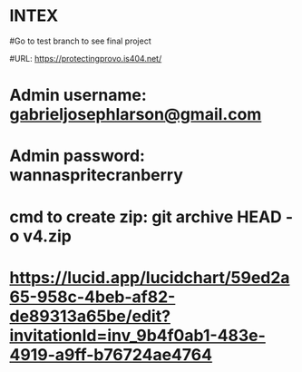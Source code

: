 # INTEX

#Go to test branch to see final project

#URL: https://protectingprovo.is404.net/

# Admin username: gabrieljosephlarson@gmail.com
# Admin password: wannaspritecranberry

# cmd to create zip: git archive HEAD -o v4.zip

# https://lucid.app/lucidchart/59ed2a65-958c-4beb-af82-de89313a65be/edit?invitationId=inv_9b4f0ab1-483e-4919-a9ff-b76724ae4764
